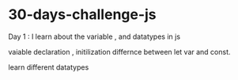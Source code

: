 # 30-days-challenge-js

Day 1 :  I learn about the variable , and datatypes in js 

vaiable declaration , initilization 
differnce between let var and const.

learn different datatypes 
